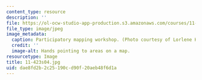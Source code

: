 ```yaml
---
content_type: resource
description: ''
file: https://ol-ocw-studio-app-production.s3.amazonaws.com/courses/11-423-information-and-communication-technologies-in-community-development-spring-2004/dae8fd2b2c25190cd90f20aeb48f6d1a_11-423s04.jpg
file_type: image/jpeg
image_metadata:
  caption: Participatory mapping workshop. (Photo courtesy of Lorlene Hoyt.)
  credit: ''
  image-alt: Hands pointing to areas on a map.
resourcetype: Image
title: 11-423s04.jpg
uid: dae8fd2b-2c25-190c-d90f-20aeb48f6d1a
---
```

